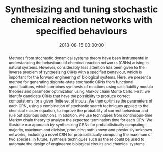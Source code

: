 ---
title: "Synthesizing and tuning stochastic chemical reaction networks with specified behaviours"
subtitle: ""
summary: ""
authors: 
- Murphy N
- Petersen R
- Phillips A
- Yordanov B
- Dalchau N


tags: []
categories: [Dynamical Systems, DNA Computing, Synthetic Biology]
date: 2018-08-15 00:00:00
publishDate: 2018-08-15 00:00:00
featured: false
draft: false
publication: 'Journal of The Royal Society Interface'
publication_types: ["2"]
doi: 'https://dx.doi.org/10.1098/rsif.2018.0283'
links:
- icon: github
  icon_pack: fab
  name: Github
  url: https://github.com/npmurphy/CRNSynthesisFigures

abstract: Methods from stochastic dynamical systems theory have been instrumental in understanding the behaviours of chemical reaction networks (CRNs) arising in natural systems. However, considerably less attention has been given to the inverse problem of synthesizing CRNs with a specified behaviour, which is important for the forward engineering of biological systems. Here, we present a method for generating discrete-state stochastic CRNs from functional specifications, which combines synthesis of reactions using satisfiability modulo theories and parameter optimization using Markov chain Monte Carlo. First, we identify candidate CRNs that have the possibility to produce correct computations for a given finite set of inputs. We then optimize the parameters of each CRN, using a combination of stochastic search techniques applied to the chemical master equation, to improve the probability of correct behaviour and rule out spurious solutions. In addition, we use techniques from continuous-time Markov chain theory to analyse the expected termination time for each CRN. We illustrate our approach by synthesizing CRNs for probabilistically computing majority, maximum and division, producing both known and previously unknown networks, including a novel CRN for probabilistically computing the maximum of two species. In future, synthesis techniques such as these could be used to automate the design of engineered biological circuits and chemical systems.

projects: []
---